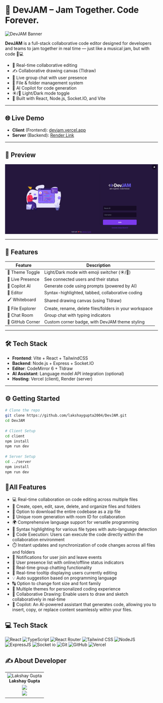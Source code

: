 # 🚀 DevJAM – Jam Together. Code Forever.

![DevJAM Banner](./assets/logo.svg)

**DevJAM** is a full-stack collaborative code editor designed for developers and teams to jam together in real time — just like a musical jam, but with code 🎸💻

- 🔄 Real-time collaborative editing
- ✍️ Collaborative drawing canvas (Tldraw)
- 💬 Live group chat with user presence
- 📂 File & folder management system
- 🤖 AI Copilot for code generation
- ☀️/🌙 Light/Dark mode toggle
- 🧠 Built with React, Node.js, Socket.IO, and Vite

---

## 🌐 Live Demo

- **Client** (Frontend): [devjam.vercel.app](https://devjam.vercel.app)
- **Server** (Backend): [Render Link](https://your-api-url.com)

---

## 📸 Preview

![Preview](./assets/preview.png)

---

## 🧩 Features

| Feature            | Description                                                                 |
|--------------------|-----------------------------------------------------------------------------|
| 🎨 Theme Toggle    | Light/Dark mode with emoji switcher (☀️/🌙)                                   |
| 👥 Live Presence    | See connected users and their status                                       |
| 🧠 Copilot AI       | Generate code using prompts (powered by AI)                                |
| 📝 Editor           | Syntax-highlighted, tabbed, collaborative coding                           |
| 🖌️ Whiteboard       | Shared drawing canvas (using Tldraw)                                       |
| 📁 File Explorer    | Create, rename, delete files/folders in your workspace                     |
| 💬 Chat Room        | Group chat with typing indicators                                           |
| 🧩 GitHub Corner    | Custom corner badge, with DevJAM theme styling                             |

---

## 🛠️ Tech Stack

- **Frontend**: Vite + React + TailwindCSS
- **Backend**: Node.js + Express + Socket.IO
- **Editor**: CodeMirror 6 + Tldraw
- **AI Assistant**: Language model API integration (optional)
- **Hosting**: Vercel (client), Render (server)

---

## ⚙️ Getting Started

```bash
# Clone the repo
git clone https://github.com/lakshaygupta2004/DevJAM.git
cd DevJAM

# Client Setup
cd client
npm install
npm run dev

# Server Setup
cd ../server
npm install
npm run dev
```

## 🔮All Features

- 💻 Real-time collaboration on code editing across multiple files
- 📁 Create, open, edit, save, delete, and organize files and folders
- 💾 Option to download the entire codebase as a zip file
- 🚀 Unique room generation with room ID for collaboration
- 🌍 Comprehensive language support for versatile programming
- 🌈 Syntax highlighting for various file types with auto-language detection
- 🚀 Code Execution: Users can execute the code directly within the collaboration environment
- ⏱️ Instant updates and synchronization of code changes across all files and folders
- 📣 Notifications for user join and leave events
- 👥 User presence list with online/offline status indicators
- 💬 Real-time group chatting functionality
- 🎩 Real-time tooltip displaying users currently editing
- 💡 Auto suggestion based on programming language
- 🔠 Option to change font size and font family
- 🎨 Multiple themes for personalized coding experience
- 🎨 Collaborative Drawing: Enable users to draw and sketch collaboratively in real-time
- 🤖 Copilot: An AI-powered assistant that generates code, allowing you to insert, copy, or replace content seamlessly within your files.


## 💻 Tech Stack

![React](https://img.shields.io/badge/React-20232A?style=for-the-badge&logo=react&logoColor=61DAFB)
![TypeScript](https://img.shields.io/badge/TypeScript-007ACC?style=for-the-badge&logo=typescript&logoColor=white)
![React Router](https://img.shields.io/badge/React_Router-CA4245?style=for-the-badge&logo=react-router&logoColor=white)
![Tailwind CSS](https://img.shields.io/badge/Tailwind_CSS-38B2AC?style=for-the-badge&logo=tailwind-css&logoColor=white)
![NodeJS](https://img.shields.io/badge/Node.js-43853D?style=for-the-badge&logo=node.js&logoColor=white)
![ExpressJS](https://img.shields.io/badge/Express.js-404D59?style=for-the-badge)
![Socket io](https://img.shields.io/badge/Socket.io-ffffff?style=for-the-badge)
![Git](https://img.shields.io/badge/GIT-E44C30?style=for-the-badge&logo=git&logoColor=white)
![GitHub](https://img.shields.io/badge/GitHub-100000?style=for-the-badge&logo=github&logoColor=white)
![Vercel](https://img.shields.io/badge/Vercel-000000?style=for-the-badge&logo=vercel&logoColor=white)

## ✍️ About Developer

<table>
  <tbody>
    <tr>
      <td align="center" valign="top">
        <img src="https://github.com/lakshaygupta2004.png" width="120px;" alt="Lakshay Gupta"/>
        <br />
        <b>Lakshay Gupta</b>
      </td>
    </tr>
    <tr>
        <td align="center">
            <a href="https://github.com/lakshaygupta2004">
            <img src="https://img.shields.io/badge/GitHub-100000.svg?style=for-the-badge&logo=github&logoColor=white"/>
            </a>
            <br/>
            <a href="https://linkedin.com/in/lakshay--gupta">
            <img src="https://img.shields.io/badge/linkedin-%230077B5.svg?style=for-the-badge&logo=linkedin&logoColor=white"/>
            </a>
        </td>
    </tr>
  </tbody>
</table>
